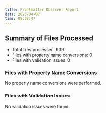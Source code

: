 ```yaml
---
title: Frontmatter Observer Report
date: 2025-04-07
time: 09:19:47
---
```


## Summary of Files Processed
- Total files processed: 939
- Files with property name conversions: 0
- Files with validation issues: 0

### Files with Property Name Conversions
No property name conversions were performed.

### Files with Validation Issues
No validation issues were found.
